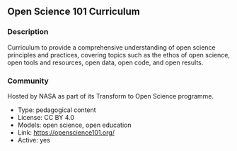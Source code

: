 ## Open Science 101 Curriculum

### Description

Curriculum to provide a comprehensive understanding of open science principles
and practices, covering topics such as the ethos of open
science, open tools and resources, open data, open code, and open results.

### Community

Hosted by NASA as part of its Transform to Open Science programme.

- Type: pedagogical content
- License: CC BY 4.0
- Models: open science, open education
- Link: <https://openscience101.org/>
- Active: yes
